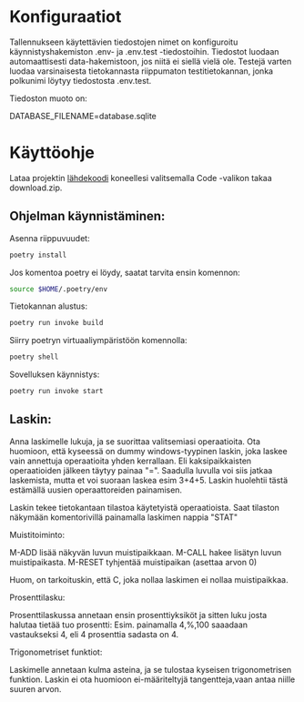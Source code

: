 # Konfiguraatiot

Tallennukseen käytettävien tiedostojen nimet on konfiguroitu käynnistyshakemiston .env- ja .env.test -tiedostoihin. Tiedostot luodaan automaattisesti data-hakemistoon, jos niitä ei siellä vielä ole. Testejä varten luodaa varsinaisesta tietokannasta riippumaton testitietokannan, jonka polkunimi löytyy tiedostosta .env.test.

Tiedoston muoto on:

DATABASE_FILENAME=database.sqlite

# Käyttöohje

Lataa projektin [lähdekoodi](https://github.com/Doubleneck/ot-harjoitustyo) koneellesi valitsemalla Code -valikon takaa download.zip.

## Ohjelman käynnistäminen:

Asenna riippuvuudet:
```bash
poetry install
```
Jos komentoa poetry ei löydy, saatat tarvita ensin komennon:
```bash
source $HOME/.poetry/env
```
Tietokannan alustus:
```bash
poetry run invoke build
```
Siirry poetryn virtuaaliympäristöön komennolla: 
```bash
poetry shell
```
Sovelluksen käynnistys:
```bash
poetry run invoke start
```
## Laskin:

Anna laskimelle lukuja, ja se suorittaa valitsemiasi operaatioita. Ota huomioon, että kyseessä on dummy windows-tyypinen laskin, joka laskee vain annettuja operaatioita yhden kerrallaan. Eli kaksipaikkaisten operaatioiden jälkeen täytyy painaa "=".
Saadulla luvulla voi siis jatkaa laskemista, mutta et voi suoraan laskea esim 3+4+5. Laskin huolehtii tästä estämällä uusien operaattoreiden painamisen.

Laskin tekee tietokantaan tilastoa käytetyistä operaatioista. Saat tilaston näkymään komentorivillä painamalla laskimen nappia "STAT"

Muistitoiminto:

M-ADD lisää näkyvän luvun muistipaikkaan.
M-CALL hakee lisätyn luvun muistipaikasta.
M-RESET tyhjentää muistipaikan (asettaa arvon 0)

Huom, on tarkoituskin, että C, joka nollaa laskimen ei nollaa muistipaikkaa.

Prosenttilasku:

Prosenttilaskussa annetaan ensin prosenttiyksiköt ja sitten luku josta halutaa tietää tuo prosentti:
Esim. painamalla 4,%,100 saaadaan vastaukseksi 4, eli 4 prosenttia sadasta on 4.

Trigonometriset funktiot:

Laskimelle annetaan kulma asteina, ja se tulostaa kyseisen trigonometrisen funktion. Laskin ei ota huomioon ei-määriteltyjä tangentteja,vaan antaa niille suuren arvon.


